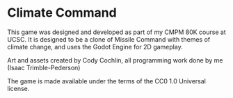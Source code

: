 # Climate Command
This game was designed and developed as part of my CMPM 80K course at UCSC.
It is designed to be a clone of Missile Command with themes of climate change,
and uses the Godot Engine for 2D gameplay.

Art and assets created by Cody Cochlin, all programming work done by me (Isaac
Trimble-Pederson)

The game is made available under the terms of the CC0 1.0 Universal license.
